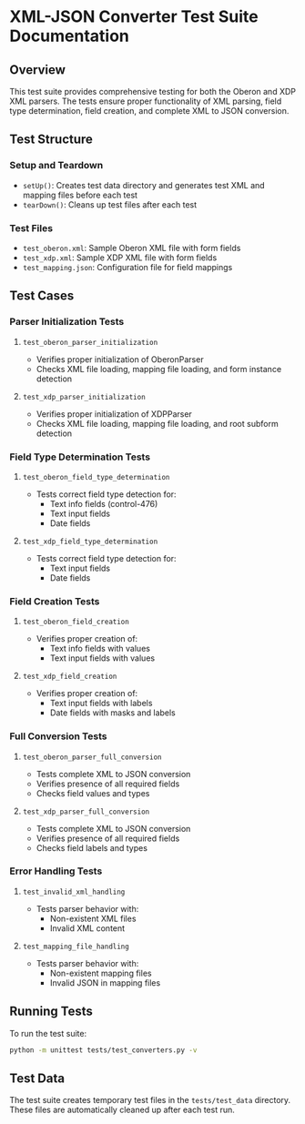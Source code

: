 # XML-JSON Converter Test Suite Documentation

## Overview
This test suite provides comprehensive testing for both the Oberon and XDP XML parsers. The tests ensure proper functionality of XML parsing, field type determination, field creation, and complete XML to JSON conversion.

## Test Structure

### Setup and Teardown
- `setUp()`: Creates test data directory and generates test XML and mapping files before each test
- `tearDown()`: Cleans up test files after each test

### Test Files
- `test_oberon.xml`: Sample Oberon XML file with form fields
- `test_xdp.xml`: Sample XDP XML file with form fields
- `test_mapping.json`: Configuration file for field mappings

## Test Cases

### Parser Initialization Tests
1. `test_oberon_parser_initialization`
   - Verifies proper initialization of OberonParser
   - Checks XML file loading, mapping file loading, and form instance detection

2. `test_xdp_parser_initialization`
   - Verifies proper initialization of XDPParser
   - Checks XML file loading, mapping file loading, and root subform detection

### Field Type Determination Tests
1. `test_oberon_field_type_determination`
   - Tests correct field type detection for:
     - Text info fields (control-476)
     - Text input fields
     - Date fields

2. `test_xdp_field_type_determination`
   - Tests correct field type detection for:
     - Text input fields
     - Date fields

### Field Creation Tests
1. `test_oberon_field_creation`
   - Verifies proper creation of:
     - Text info fields with values
     - Text input fields with values

2. `test_xdp_field_creation`
   - Verifies proper creation of:
     - Text input fields with labels
     - Date fields with masks and labels

### Full Conversion Tests
1. `test_oberon_parser_full_conversion`
   - Tests complete XML to JSON conversion
   - Verifies presence of all required fields
   - Checks field values and types

2. `test_xdp_parser_full_conversion`
   - Tests complete XML to JSON conversion
   - Verifies presence of all required fields
   - Checks field labels and types

### Error Handling Tests
1. `test_invalid_xml_handling`
   - Tests parser behavior with:
     - Non-existent XML files
     - Invalid XML content

2. `test_mapping_file_handling`
   - Tests parser behavior with:
     - Non-existent mapping files
     - Invalid JSON in mapping files

## Running Tests
To run the test suite:
```bash
python -m unittest tests/test_converters.py -v
```

## Test Data
The test suite creates temporary test files in the `tests/test_data` directory. These files are automatically cleaned up after each test run. 